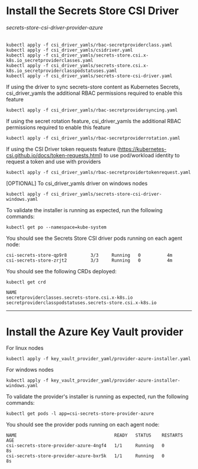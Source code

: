 # Install the Secrets Store CSI Driver

###### secrets-store-csi-driver-provider-azure
 ```
 kubectl apply -f csi_driver_yamls/rbac-secretproviderclass.yaml
 kubectl apply -f csi_driver_yamls/csidriver.yaml
 kubectl apply -f csi_driver_yamls/secrets-store.csi.x-k8s.io_secretproviderclasses.yaml
 kubectl apply -f csi_driver_yamls/secrets-store.csi.x-k8s.io_secretproviderclasspodstatuses.yaml
 kubectl apply -f csi_driver_yamls/secrets-store-csi-driver.yaml
 ```

If using the driver to sync secrets-store content as Kubernetes Secrets, csi_driver_yamls the additional RBAC permissions
required to enable this feature

```
kubectl apply -f csi_driver_yamls/rbac-secretprovidersyncing.yaml 
```

If using the secret rotation feature, csi_driver_yamls the additional RBAC permissions
required to enable this feature

```
kubectl apply -f csi_driver_yamls/rbac-secretproviderrotation.yaml 
```

If using the CSI Driver token requests feature (https://kubernetes-csi.github.io/docs/token-requests.html) to use
pod/workload identity to request a token and use with providers

```
kubectl apply -f csi_driver_yamls/rbac-secretprovidertokenrequest.yaml 
```

[OPTIONAL] To csi_driver_yamls driver on windows nodes

``` 
kubectl apply -f csi_driver_yamls/secrets-store-csi-driver-windows.yaml 
```

To validate the installer is running as expected, run the following commands:

``` 
kubectl get po --namespace=kube-system 
```

You should see the Secrets Store CSI driver pods running on each agent node:

```
csi-secrets-store-qp9r8         3/3     Running   0          4m
csi-secrets-store-zrjt2         3/3     Running   0          4m
```

You should see the following CRDs deployed:


``` 
kubectl get crd 
```

```
NAME
secretproviderclasses.secrets-store.csi.x-k8s.io
secretproviderclasspodstatuses.secrets-store.csi.x-k8s.io
```

-----------------------------------------------------------------------------------------


# Install the Azure Key Vault provider

For linux nodes

```
kubectl apply -f key_vault_provider_yaml/provider-azure-installer.yaml
```

For windows nodes

```
kubectl apply -f key_vault_provider_yaml/provider-azure-installer-windows.yaml
```

To validate the provider's installer is running as expected, run the following commands:

``` 
kubectl get pods -l app=csi-secrets-store-provider-azure 
```

You should see the provider pods running on each agent node:

```
NAME                                     READY   STATUS    RESTARTS   AGE
csi-secrets-store-provider-azure-4ngf4   1/1     Running   0          8s
csi-secrets-store-provider-azure-bxr5k   1/1     Running   0          8s
```
